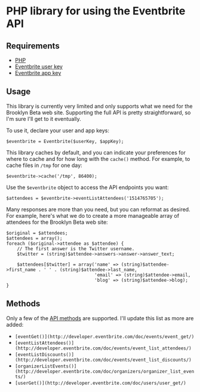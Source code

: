 PHP library for using the Eventbrite API
========================================

Requirements
------------

- [PHP](http://php.net/)
- [Eventbrite user key](http://www.eventbrite.com/userkeyapi)
- [Eventbrite app key](http://www.eventbrite.com/api/key)

Usage
-----

This library is currently very limited and only supports what we need for the
Brooklyn Beta web site. Supporting the full API is pretty straightforward, so
I'm sure I'll get to it eventually.

To use it, declare your user and app keys:

    $eventbrite = Eventbrite($userKey, $appKey);

This library caches by default, and you can indicate your preferences for where
to cache and for how long with the `cache()` method. For example, to cache files
in `/tmp` for one day:

    $eventbrite->cache('/tmp', 86400);

Use the `$eventbrite` object to access the API endpoints you want:

    $attendees = $eventbrite->eventListAttendees('1514765705');

Many responses are more than you need, but you can reformat as desired. For
example, here's what we do to create a more manageable array of attendees for
the Brooklyn Beta web site:

    $original = $attendees;
    $attendees = array();
    foreach ($original->attendee as $attendee) {
        // The first answer is the Twitter username.
        $twitter = (string)$attendee->answers->answer->answer_text;

        $attendees[$twitter] = array('name' => (string)$attendee->first_name . ' ' . (string)$attendee->last_name,
                                     'email' => (string)$attendee->email,
                                     'blog' => (string)$attendee->blog);
    }

Methods
-------

Only a few of the [API methods](http://developer.eventbrite.com/doc/) are supported. I'll update this list as more are added:

- `[eventGet()](http://developer.eventbrite.com/doc/events/event_get/)`
- `[eventListAttendees()](http://developer.eventbrite.com/doc/events/event_list_attendees/)`
- `[eventListDiscounts()] (http://developer.eventbrite.com/doc/events/event_list_discounts/)`
- `[organizerListEvents()](http://developer.eventbrite.com/doc/organizers/organizer_list_events/)`
- `[userGet()](http://developer.eventbrite.com/doc/users/user_get/)`